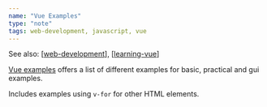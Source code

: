 ```yaml
---
name: "Vue Examples"
type: "note"
tags: web-development, javascript, vue
---
```


See also: [[web-development]], [[learning-vue]]

[Vue examples](https://vuejs.org/examples/#hello-world) offers a list of different examples for basic, practical and gui examples.

Includes examples using `v-for` for other HTML elements.


[//begin]: # "Autogenerated link references for markdown compatibility"
[web-development]: web-development "Web development"
[learning-vue]: learning-vue "learning-vue"
[//end]: # "Autogenerated link references"
